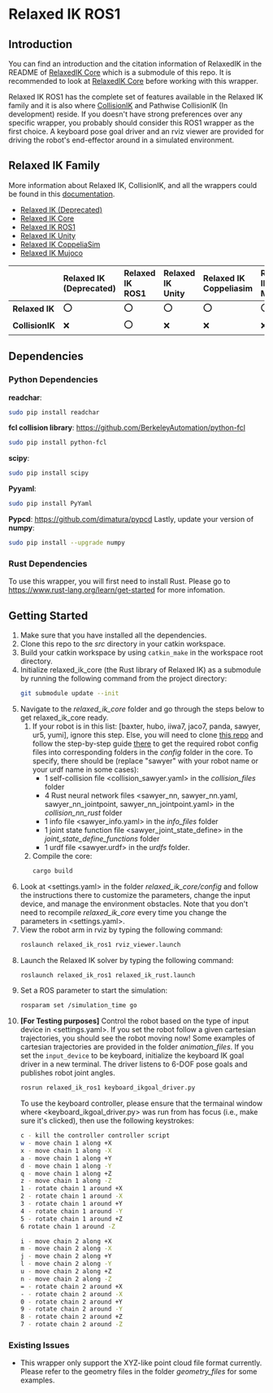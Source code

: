 # Relaxed IK ROS1

## Introduction

You can find an introduction and the citation information of RelaxedIK in the README of [RelaxedIK Core](https://github.com/uwgraphics/relaxed_ik_core) which is a submodule of this repo. It is recommended to look at [RelaxedIK Core](https://github.com/uwgraphics/relaxed_ik_core) before working with this wrapper.

Relaxed IK ROS1 has the complete set of features available in the Relaxed IK family and it is also where [CollisionIK](https://arxiv.org/abs/2102.13187) and Pathwise CollisionIK (In development) reside. If you doesn't have strong preferences over any specific wrapper, you probably should consider this ROS1 wrapper as the first choice. A keyboard pose goal driver and an rviz viewer are provided for driving the robot's end-effector around in a simulated environment. 

## Relaxed IK Family

More information about Relaxed IK, CollisionIK, and all the wrappers could be found in this [documentation](https://uwgraphics.github.io/relaxed_ik_core/).

- [Relaxed IK (Deprecated)](https://github.com/uwgraphics/relaxed_ik/tree/dev)
- [Relaxed IK Core](https://github.com/uwgraphics/relaxed_ik_core)
- [Relaxed IK ROS1](https://github.com/uwgraphics/relaxed_ik_ros1)
- [Relaxed IK Unity](https://github.com/uwgraphics/relaxed_ik_unity)
- [Relaxed IK CoppeliaSim](https://github.com/uwgraphics/relaxed_ik_coppeliasim)
- [Relaxed IK Mujoco](https://github.com/uwgraphics/relaxed_ik_mujoco)

||**Relaxed IK (Deprecated)**|**Relaxed IK ROS1**|**Relaxed IK Unity**|**Relaxed IK Coppeliasim**|**Relaxed IK Mujoco**|  
|:------|:-----|:-----|:-----|:-----|:-----| 
|**Relaxed IK**|:o:|:o:|:o:|:o:|:o:|  
|**CollisionIK**|:x:|:o:|:x:|:x:|:x:|  

## Dependencies

### Python Dependencies
**readchar**:
```bash
sudo pip install readchar
```
**fcl collision library**: https://github.com/BerkeleyAutomation/python-fcl
```bash
sudo pip install python-fcl
```
**scipy**:
```bash
sudo pip install scipy
```
**Pyyaml**:
```bash
sudo pip install PyYaml
```
**Pypcd**: https://github.com/dimatura/pypcd
Lastly, update your version of **numpy**:
```bash
sudo pip install --upgrade numpy
```

### Rust Dependencies
To use this wrapper, you will first need to install Rust. Please go to https://www.rust-lang.org/learn/get-started for more infomation.

## Getting Started

1. Make sure that you have installed all the dependencies.
1. Clone this repo to the *src* directory in your catkin workspace.
1. Build your catkin workspace by using `catkin_make` in the workspace root directory. 
1. Initialize relaxed_ik_core (the Rust library of Relaxed IK) as a submodule by running the following command from the project directory:
    ```bash
    git submodule update --init
    ``` 
1. Navigate to the *relaxed_ik_core* folder and go through the steps below to get relaxed_ik_core ready.
    1. If your robot is in this list: [baxter, hubo, iiwa7, jaco7, panda, sawyer, ur5, yumi], ignore this step. Else, you will need to clone [this repo](https://github.com/uwgraphics/relaxed_ik) and follow the step-by-step guide [there](https://github.com/uwgraphics/relaxed_ik/blob/dev/src/start_here.py) to get the required robot config files into corresponding folders in the *config* folder in the core. To specify, there should be (replace "sawyer" with your robot name or your urdf name in some cases):
        - 1 self-collision file <collision_sawyer.yaml> in the *collision_files* folder
        - 4 Rust neural network files <sawyer_nn, sawyer_nn.yaml, sawyer_nn_jointpoint, sawyer_nn_jointpoint.yaml> in the *collision_nn_rust* folder
        - 1 info file <sawyer_info.yaml> in the *info_files* folder
        - 1 joint state function file <sawyer_joint_state_define> in the *joint_state_define_functions* folder
        - 1 urdf file <sawyer.urdf> in the *urdfs* folder.
    1. Compile the core:
        ```bash
        cargo build
        ```
1. Look at <settings.yaml> in the folder *relaxed_ik_core/config* and follow the instructions there to customize the parameters, change the input device, and manage the environment obstacles. Note that you don't need to recompile *relaxed_ik_core* every time you change the parameters in <settings.yaml>.
1. View the robot arm in rviz by typing the following command:
    ```bash
    roslaunch relaxed_ik_ros1 rviz_viewer.launch
    ```
1. Launch the Relaxed IK solver by typing the following command:
    ```bash
    roslaunch relaxed_ik_ros1 relaxed_ik_rust.launch
    ```
1. Set a ROS parameter to start the simulation:
    ```bash
    rosparam set /simulation_time go
    ```
1. **[For Testing purposes]** Control the robot based on the type of input device in <settings.yaml>. If you set the robot follow a given cartesian trajectories, you should see the robot moving now! Some examples of cartesian trajectories are provided in the folder *animation_files*. If you set the `input_device` to be keyboard, initialize the keyboard IK goal driver in a new terminal. The driver listens to 6-DOF pose goals and publishes robot joint angles.
    ```bash
    rosrun relaxed_ik_ros1 keyboard_ikgoal_driver.py
    ```
    To use the keyboard controller, please ensure that the termainal window where <keyboard_ikgoal_driver.py> was run from has focus (i.e., make sure it's clicked), then use the following keystrokes:
    ```bash
    c - kill the controller controller script
    w - move chain 1 along +X
    x - move chain 1 along -X
    a - move chain 1 along +Y
    d - move chain 1 along -Y
    q - move chain 1 along +Z
    z - move chain 1 along -Z
    1 - rotate chain 1 around +X
    2 - rotate chain 1 around -X
    3 - rotate chain 1 around +Y
    4 - rotate chain 1 around -Y
    5 - rotate chain 1 around +Z
    6 rotate chain 1 around -Z

    i - move chain 2 along +X
    m - move chain 2 along -X
    j - move chain 2 along +Y
    l - move chain 2 along -Y
    u - move chain 2 along +Z
    n - move chain 2 along -Z
    = - rotate chain 2 around +X
    - - rotate chain 2 around -X
    0 - rotate chain 2 around +Y
    9 - rotate chain 2 around -Y
    8 - rotate chain 2 around +Z
    7 - rotate chain 2 around -Z
    ```

### Existing Issues
- This wrapper only support the XYZ-like point cloud file format currently. Please refer to the geometry files in the folder *geometry_files* for some examples.